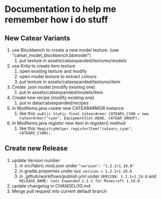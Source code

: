 # Documentation to help me remember how i do stuff

## New Catear Variants

1. use Blockbench to create a new model texture. (use "catear_model_blockbench.bbmodel")
   1. put texture in assets/catsexpanded/textures/models
2. use Krita to create item texture
   1. open existing texture and modify
   2. open model texture to extract colours
   3. put texture in assets/catsexpanded/textures/item
3. Create .json model (modify existing one)
   1. put in assets/catsexpanded/models/item
4. Create new recipe (modify existing one)
   1. put in data/catsexpanded/recipes
5. In ModItems.java create new CATEARARMOR instance
   1. like
      this: ```public static final CatearArmor CATEARS_CYAN = new CatearArmor("cyan", EquipmentSlot.HEAD, CATEAR_GROUP);```
6. In ModItems.java register new item in register() method
   1. like this: ```RegistryHelper.registerItem("catears_cyan", CATEARS_CYAN);```

## Create new Release

1. update Version number
   1. in src/fabric.mod.json under ```"version": "1.2.1+1.19.0"```
   2. in gradle.properties under ```mod_version = 1.2.1+1.19.0```
   3. in .github/worklfows/publish.yml under ```VERSION: 1.2.1+1.19.0```
      and ```  RELEASE_NAME: Cats Expanded 1.2.1 for Minecraft 1.19.0```
2. update changelog in CHANGELOG.md
3. Merge pull request into current default branch